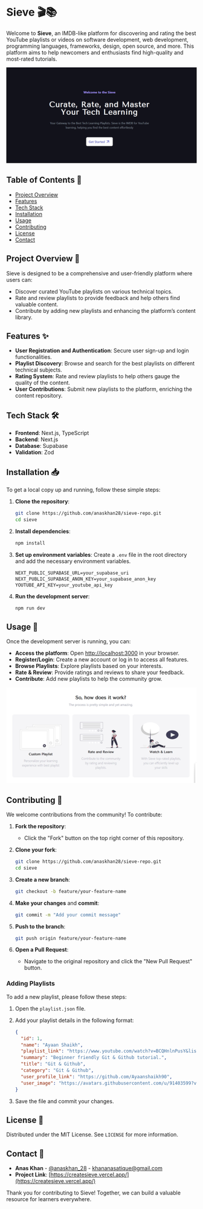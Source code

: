 # Sieve 🎬📚

Welcome to **Sieve**, an IMDB-like platform for discovering and rating the best YouTube playlists or videos on software development, web development, programming languages, frameworks, design, open source, and more. This platform aims to help newcomers and enthusiasts find high-quality and most-rated tutorials.

![Sieve Banner](public/image.png)

## Table of Contents 📑

- [Project Overview](#project-overview-📝)
- [Features](#features-✨)
- [Tech Stack](#tech-stack-🛠️)
- [Installation](#installation-📥)
- [Usage](#usage-🚀)
- [Contributing](#contributing-🤝)
- [License](#license-📄)
- [Contact](#contact-📧)

## Project Overview 📝

Sieve is designed to be a comprehensive and user-friendly platform where users can:

- Discover curated YouTube playlists on various technical topics.
- Rate and review playlists to provide feedback and help others find valuable content.
- Contribute by adding new playlists and enhancing the platform’s content library.

## Features ✨

- **User Registration and Authentication**: Secure user sign-up and login functionalities.
- **Playlist Discovery**: Browse and search for the best playlists on different technical subjects.
- **Rating System**: Rate and review playlists to help others gauge the quality of the content.
- **User Contributions**: Submit new playlists to the platform, enriching the content repository.

## Tech Stack 🛠️

- **Frontend**: Next.js, TypeScript
- **Backend**: Next.js
- **Database**: Supabase
- **Validation**: Zod

## Installation 📥

To get a local copy up and running, follow these simple steps:

1. **Clone the repository**:

   ```bash
   git clone https://github.com/anaskhan28/sieve-repo.git
   cd sieve
   ```

2. **Install dependencies**:

   ```bash
   npm install
   ```

3. **Set up environment variables**: Create a `.env` file in the root directory and add the necessary environment variables.

   ```
   NEXT_PUBLIC_SUPABASE_URL=your_supabase_uri
   NEXT_PUBLIC_SUPABASE_ANON_KEY=your_supabase_anon_key
   YOUTUBE_API_KEY=your_youtube_api_key
   ```

4. **Run the development server**:
   ```bash
   npm run dev
   ```

## Usage 🚀

Once the development server is running, you can:

- **Access the platform**: Open [http://localhost:3000](http://localhost:3000) in your browser.
- **Register/Login**: Create a new account or log in to access all features.
- **Browse Playlists**: Explore playlists based on your interests.
- **Rate & Review**: Provide ratings and reviews to share your feedback.
- **Contribute**: Add new playlists to help the community grow.

![Sieve Screenshot](public/sieve-how-it-works.png)

## Contributing 🤝

We welcome contributions from the community! To contribute:

1. **Fork the repository**:

   - Click the "Fork" button on the top right corner of this repository.

2. **Clone your fork**:

   ```bash
   git clone https://github.com/anaskhan28/sieve-repo.git
   cd sieve
   ```

3. **Create a new branch**:

   ```bash
   git checkout -b feature/your-feature-name
   ```

4. **Make your changes** and **commit**:

   ```bash
   git commit -m "Add your commit message"
   ```

5. **Push to the branch**:

   ```bash
   git push origin feature/your-feature-name
   ```

6. **Open a Pull Request**:
   - Navigate to the original repository and click the "New Pull Request" button.

### Adding Playlists

To add a new playlist, please follow these steps:

1. Open the `playlist.json` file.
2. Add your playlist details in the following format:

   ```json
   {
     "id": 1,
     "name": "Ayaan Shaikh",
     "playlist_link": "https://www.youtube.com/watch?v=BCQHnlnPusY&list=PLRqwX-V7Uu6ZF9C0YMKuns9sLDzK6zoiV",
     "summary": "Beginner friendly Git & Github tutorial.",
     "title": "Git & Github",
     "category": "Git & Github",
     "user_profile_link": "https://github.com/Ayaanshaikh90",
     "user_image": "https://avatars.githubusercontent.com/u/91403599?v=4"
   }
   ```

3. Save the file and commit your changes.

## License 📄

Distributed under the MIT License. See `LICENSE` for more information.

## Contact 📧

- **Anas Khan** - [@anaskhan_28](https://x.com/anaskhan_28) - khananasatique@gmail.com
- **Project Link**: [https://createsieve.vercel.app/](https://createsieve.vercel.app/)

Thank you for contributing to Sieve! Together, we can build a valuable resource for learners everywhere.
